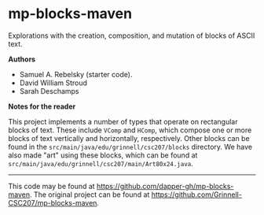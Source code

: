 # mp-blocks-maven

Explorations with the creation, composition, and mutation of blocks of ASCII text.

**Authors**

* Samuel A. Rebelsky (starter code).
* David William Stroud
* Sarah Deschamps

**Notes for the reader**

This project implements a number of types that operate on rectangular blocks of text.
These include `VComp` and `HComp`, which compose one or more blocks of text vertically
and horizontally, respectively. Other blocks can be found in the
`src/main/java/edu/grinnell/csc207/blocks` directory. We have also made "art" using
these blocks, which can be found at `src/main/java/edu/grinnell/csc207/main/Art80x24.java`.

---

This code may be found at <https://github.com/dapper-gh/mp-blocks-maven>. The original project can be found at <https://github.com/Grinnell-CSC207/mp-blocks-maven>.
